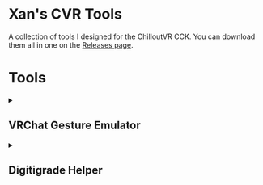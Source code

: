 # Xan's CVR Tools
A collection of tools I designed for the ChilloutVR CCK. You can download them all in one on the [Releases page](https://github.com/EtiTheSpirit/XansCVRTools/releases).

# Tools

<details>
<summary><h2>VRChat Gesture Emulator</h2></summary>

This is the crown jewel of this toolkit. It provides a simple menu (check the toolbar at the top of Unity, look for "Xan's Tools") that automagically reconstructs your avatar's animator and data to convert CVR's Gesture parameters into mimics of the VRChat Gesture parameters, which fundamentally work differently and are not normally compatible.

This tool allows you to copy/paste node graphs in animators from a VRChat avatar into a ChilloutVR avatar, and then it just works:tm:.

![Example of the menu](https://github.com/EtiTheSpirit/XansCVRTools/blob/main/image/VRC%20to%20CVR%20Tool.png)

</details>
<details>
<summary><h2>Digitigrade Helper</h2></summary>

This system is for a specific setup for digitigrade legs on (usually) furry avatars. It comes with a new component that you add to a GameObject called `DigitigradeDescriptor` that can be used to assemble digitigrade legs (naturally, this is an editor-only component). The legs must be constructed in a very specific manner, as shown by the image below.

This system works on basically any Unity install, doesn't necessarily need to be CVR.

![Digitigrade construction](https://github.com/EtiTheSpirit/XansCVRTools/blob/main/image/Digitigrade%20Leg%20Mechanics.png)

</details>
